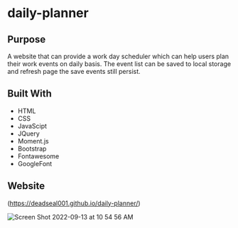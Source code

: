 # daily-planner

## Purpose
A website that can provide a work day scheduler which can help users plan their work events on daily basis. The event list can be saved to local storage and refresh page the save events still persist.

## Built With
* HTML
* CSS
* JavaScipt
* JQuery
* Moment.js
* Bootstrap
* Fontawesome
* GoogleFont

## Website
(https://deadseal001.github.io/daily-planner/)


![Screen Shot 2022-09-13 at 10 54 56 AM](https://user-images.githubusercontent.com/110753777/189785925-e81590aa-df98-4491-9588-3b83bc38cf77.png)

